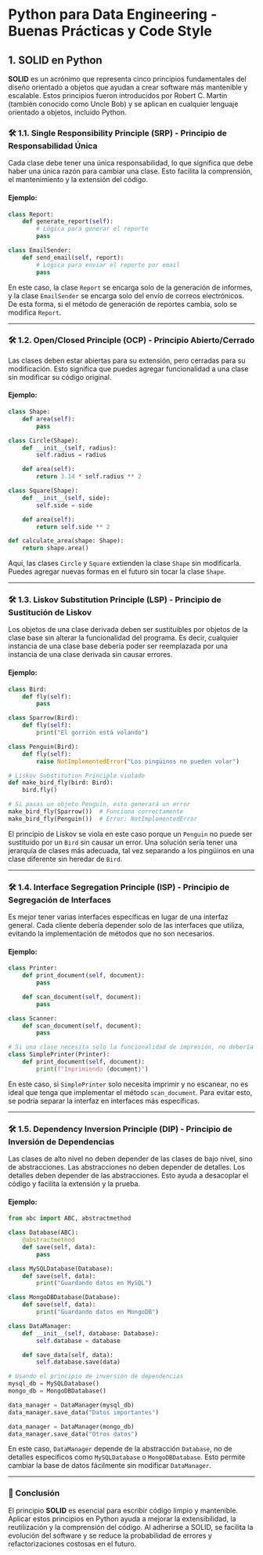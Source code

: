 # Python para Data Engineering - Buenas Prácticas y Code Style

## 1. SOLID en Python

**SOLID** es un acrónimo que representa cinco principios fundamentales del diseño orientado a objetos que ayudan a crear software más mantenible y escalable. Estos principios fueron introducidos por Robert C. Martin (también conocido como Uncle Bob) y se aplican en cualquier lenguaje orientado a objetos, incluido Python.

### 🛠️ 1.1. **Single Responsibility Principle (SRP)** - Principio de Responsabilidad Única

Cada clase debe tener una única responsabilidad, lo que significa que debe haber una única razón para cambiar una clase. Esto facilita la comprensión, el mantenimiento y la extensión del código.

#### Ejemplo:

```python
class Report:
    def generate_report(self):
        # Lógica para generar el reporte
        pass

class EmailSender:
    def send_email(self, report):
        # Lógica para enviar el reporte por email
        pass
```

En este caso, la clase `Report` se encarga solo de la generación de informes, y la clase `EmailSender` se encarga solo del envío de correos electrónicos. De esta forma, si el método de generación de reportes cambia, solo se modifica `Report`.

---

### 🛠️ 1.2. **Open/Closed Principle (OCP)** - Principio Abierto/Cerrado

Las clases deben estar abiertas para su extensión, pero cerradas para su modificación. Esto significa que puedes agregar funcionalidad a una clase sin modificar su código original.

#### Ejemplo:

```python
class Shape:
    def area(self):
        pass

class Circle(Shape):
    def __init__(self, radius):
        self.radius = radius

    def area(self):
        return 3.14 * self.radius ** 2

class Square(Shape):
    def __init__(self, side):
        self.side = side

    def area(self):
        return self.side ** 2

def calculate_area(shape: Shape):
    return shape.area()
```

Aquí, las clases `Circle` y `Square` extienden la clase `Shape` sin modificarla. Puedes agregar nuevas formas en el futuro sin tocar la clase `Shape`.

---

### 🛠️ 1.3. **Liskov Substitution Principle (LSP)** - Principio de Sustitución de Liskov

Los objetos de una clase derivada deben ser sustituibles por objetos de la clase base sin alterar la funcionalidad del programa. Es decir, cualquier instancia de una clase base debería poder ser reemplazada por una instancia de una clase derivada sin causar errores.

#### Ejemplo:

```python
class Bird:
    def fly(self):
        pass

class Sparrow(Bird):
    def fly(self):
        print("El gorrión está volando")

class Penguin(Bird):
    def fly(self):
        raise NotImplementedError("Los pingüinos no pueden volar")

# Liskov Substitution Principle violado
def make_bird_fly(bird: Bird):
    bird.fly()

# Si pasas un objeto Penguin, esto generará un error
make_bird_fly(Sparrow())  # Funciona correctamente
make_bird_fly(Penguin())  # Error: NotImplementedError
```

El principio de Liskov se viola en este caso porque un `Penguin` no puede ser sustituido por un `Bird` sin causar un error. Una solución sería tener una jerarquía de clases más adecuada, tal vez separando a los pingüinos en una clase diferente sin heredar de `Bird`.

---

### 🛠️ 1.4. **Interface Segregation Principle (ISP)** - Principio de Segregación de Interfaces

Es mejor tener varias interfaces específicas en lugar de una interfaz general. Cada cliente debería depender solo de las interfaces que utiliza, evitando la implementación de métodos que no son necesarios.

#### Ejemplo:

```python
class Printer:
    def print_document(self, document):
        pass

    def scan_document(self, document):
        pass

class Scanner:
    def scan_document(self, document):
        pass

# Si una clase necesita solo la funcionalidad de impresión, no debería tener que implementar el método de escaneo
class SimplePrinter(Printer):
    def print_document(self, document):
        print(f"Imprimiendo {document}")
```

En este caso, si `SimplePrinter` solo necesita imprimir y no escanear, no es ideal que tenga que implementar el método `scan_document`. Para evitar esto, se podría separar la interfaz en interfaces más específicas.

---

### 🛠️ 1.5. **Dependency Inversion Principle (DIP)** - Principio de Inversión de Dependencias

Las clases de alto nivel no deben depender de las clases de bajo nivel, sino de abstracciones. Las abstracciones no deben depender de detalles. Los detalles deben depender de las abstracciones. Esto ayuda a desacoplar el código y facilita la extensión y la prueba.

#### Ejemplo:

```python
from abc import ABC, abstractmethod

class Database(ABC):
    @abstractmethod
    def save(self, data):
        pass

class MySQLDatabase(Database):
    def save(self, data):
        print("Guardando datos en MySQL")

class MongoDBDatabase(Database):
    def save(self, data):
        print("Guardando datos en MongoDB")

class DataManager:
    def __init__(self, database: Database):
        self.database = database

    def save_data(self, data):
        self.database.save(data)

# Usando el principio de inversión de dependencias
mysql_db = MySQLDatabase()
mongo_db = MongoDBDatabase()

data_manager = DataManager(mysql_db)
data_manager.save_data("Datos importantes")

data_manager = DataManager(mongo_db)
data_manager.save_data("Otros datos")
```

En este caso, `DataManager` depende de la abstracción `Database`, no de detalles específicos como `MySQLDatabase` o `MongoDBDatabase`. Esto permite cambiar la base de datos fácilmente sin modificar `DataManager`.

---

### 🚀 Conclusión

El principio **SOLID** es esencial para escribir código limpio y mantenible. Aplicar estos principios en Python ayuda a mejorar la extensibilidad, la reutilización y la comprensión del código. Al adherirse a SOLID, se facilita la evolución del software y se reduce la probabilidad de errores y refactorizaciones costosas en el futuro.
